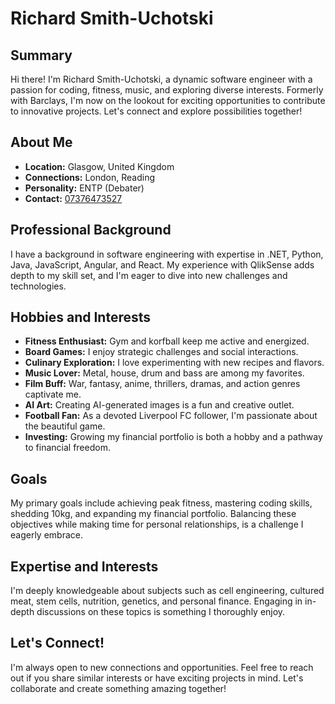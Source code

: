 # Richard Smith-Uchotski

## Summary
Hi there! I'm Richard Smith-Uchotski, a dynamic software engineer with a passion for coding, fitness, music, and exploring diverse interests. Formerly with Barclays, I'm now on the lookout for exciting opportunities to contribute to innovative projects. Let's connect and explore possibilities together!

## About Me
- **Location:** Glasgow, United Kingdom
- **Connections:** London, Reading
- **Personality:** ENTP (Debater)
- **Contact:** [07376473527](tel:+447376473527)

## Professional Background
I have a background in software engineering with expertise in .NET, Python, Java, JavaScript, Angular, and React. My experience with QlikSense adds depth to my skill set, and I'm eager to dive into new challenges and technologies.

## Hobbies and Interests
- **Fitness Enthusiast:** Gym and korfball keep me active and energized.
- **Board Games:** I enjoy strategic challenges and social interactions.
- **Culinary Exploration:** I love experimenting with new recipes and flavors.
- **Music Lover:** Metal, house, drum and bass are among my favorites.
- **Film Buff:** War, fantasy, anime, thrillers, dramas, and action genres captivate me.
- **AI Art:** Creating AI-generated images is a fun and creative outlet.
- **Football Fan:** As a devoted Liverpool FC follower, I'm passionate about the beautiful game.
- **Investing:** Growing my financial portfolio is both a hobby and a pathway to financial freedom.

## Goals
My primary goals include achieving peak fitness, mastering coding skills, shedding 10kg, and expanding my financial portfolio. Balancing these objectives while making time for personal relationships, is a challenge I eagerly embrace.

## Expertise and Interests
I'm deeply knowledgeable about subjects such as cell engineering, cultured meat, stem cells, nutrition, genetics, and personal finance. Engaging in in-depth discussions on these topics is something I thoroughly enjoy.

## Let's Connect!
I'm always open to new connections and opportunities. Feel free to reach out if you share similar interests or have exciting projects in mind. Let's collaborate and create something amazing together!
